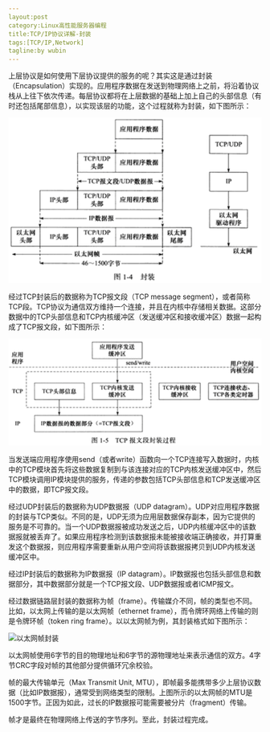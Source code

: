```yaml
---
layout:post
category:Linux高性能服务器编程
title:TCP/IP协议详解-封装
tags:[TCP/IP,Network]
tagline:by wubin
---
```


上层协议是如何使用下层协议提供的服务的呢？其实这是通过封装（Encapsulation）实现的。应用程序数据在发送到物理网络上之前，将沿着协议栈从上往下依次传递。每层协议都将在上层数据的基础上加上自己的头部信息（有时还包括尾部信息），以实现该层的功能，这个过程就称为封装，如下图所示：

![封装](/img/Encapsulation.png)

经过TCP封装后的数据称为TCP报文段（TCP message segment），或者简称TCP段。TCP协议为通信双方维持一个连接，并且在内核中存储相关数据。这部分数据中的TCP头部信息和TCP内核缓冲区（发送缓冲区和接收缓冲区）数据一起构成了TCP报文段，如下图所示：

![TCP报文段封装过程](/img/The-Encapsulation-of-TCP-Message.png)

当发送端应用程序使用send（或者write）函数向一个TCP连接写入数据时，内核中的TCP模块首先将这些数据复制到与该连接对应的TCP内核发送缓冲区中，然后TCP模块调用IP模块提供的服务，传递的参数包括TCP头部信息和TCP发送缓冲区中的数据，即TCP报文段。

经过UDP封装后的数据称为UDP数据报（UDP datagram）。UDP对应用程序数据的封装与TCP类似。不同的是，UDP无须为应用层数据保存副本，因为它提供的服务是不可靠的。当一个UDP数据报被成功发送之后，UDP内核缓冲区中的该数据报就被丢弃了。如果应用程序检测到该数据报未能被接收端正确接收，并打算重发这个数据报，则应用程序需要重新从用户空间将该数据报拷贝到UDP内核发送缓冲区中。

经过IP封装后的数据称为IP数据报（IP datagram）。IP数据报也包括头部信息和数据部分，其中数据部分就是一个TCP报文段、UDP数据报或者ICMP报文。

经过数据链路层封装的数据称为帧（frame）。传输媒介不同，帧的类型也不同。比如，以太网上传输的是以太网帧（ethernet frame），而令牌环网络上传输的则是令牌环帧（token ring frame）。以以太网帧为例，其封装格式如下图所示：

![以太网帧封装](The-Encapsulation-of-Ethernet-Frame.png)

以太网帧使用6字节的目的物理地址和6字节的源物理地址来表示通信的双方。4字节CRC字段对帧的其他部分提供循环冗余校验。

帧的最大传输单元（Max Transmit Unit, MTU），即帧最多能携带多少上层协议数据（比如IP数据报），通常受到网络类型的限制。上图所示的以太网帧的MTU是1500字节。正因为如此，过长的IP数据报可能需要被分片（fragment）传输。

帧才是最终在物理网络上传送的字节序列。至此，封装过程完成。
